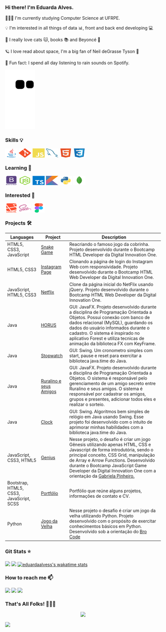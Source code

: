 ### Hi there! I'm Eduarda Alves.


<div>

👩🏽‍🎓 I'm currently studying Computer Science at UFRPE.

💡 I'm interested in all things of data 📊, front and back end developing 💻

💛 I really love cats 🐱, books 📚 and Beyoncé 🎤

🪐 I love read about space, I'm a big fan of Neil deGrasse Tyson 🔭

🍭 Fun fact: I spend all day listening to rain sounds on Spotify. 

</div>
  
  ![Snake animation](https://github.com/eduardaalvess/eduardaalvess/blob/output/github-contribution-grid-snake.svg)
   
  
### Skills 💡

<div>
  
  <img align="center" alt="Java" height="30" width="40" src="https://raw.githubusercontent.com/devicons/devicon/master/icons/java/java-original.svg">
  
  <img align="center" alt="Git" height="30" width="40" src="https://raw.githubusercontent.com/devicons/devicon/master/icons/git/git-original.svg">
  <img align="center" alt="Js" height="30" width="40" src="https://raw.githubusercontent.com/devicons/devicon/master/icons/javascript/javascript-plain.svg">
  <img align="center" alt="MySQL" height="30" width="40" src="https://raw.githubusercontent.com/devicons/devicon/master/icons/mysql/mysql-original.svg">
  <img align="center" alt="HTML" height="30" width="40" src="https://raw.githubusercontent.com/devicons/devicon/master/icons/html5/html5-original.svg">
  <img align="center" alt="CSS" height="30" width="40" src="https://raw.githubusercontent.com/devicons/devicon/master/icons/css3/css3-original.svg">
  
</div>  

### Learning 🌱

<div>
  
  <img align="center" alt="Bootstrap" height="30" width="40" src="https://raw.githubusercontent.com/devicons/devicon/master/icons/bootstrap/bootstrap-plain-wordmark.svg">
  <img align="center" alt="NodeJS" height="30" width="40" src="https://raw.githubusercontent.com/devicons/devicon/master/icons/nodejs/nodejs-original.svg">
  <img align="center" alt="Ts" height="30" width="40" src="https://raw.githubusercontent.com/devicons/devicon/master/icons/typescript/typescript-plain.svg">
  <img align="center" alt="Kotlin" height="30" width="40" src="https://raw.githubusercontent.com/devicons/devicon/master/icons/kotlin/kotlin-original.svg">
  <img align="center" alt="Python" height="30" width="40" src="https://raw.githubusercontent.com/devicons/devicon/master/icons/python/python-original.svg">
  <img align="center" alt="MongoDB" height="30" width="40" src="https://raw.githubusercontent.com/devicons/devicon/master/icons/mongodb/mongodb-original.svg">


</div>
  
### Interested 📡

<div>  
  
  <img align="center" alt="Lavarel" height="30" width="40" src="https://raw.githubusercontent.com/devicons/devicon/master/icons/laravel/laravel-plain-wordmark.svg">
  <img align="center" alt="SASS" height="30" width="40" src="https://raw.githubusercontent.com/devicons/devicon/master/icons/sass/sass-original.svg">
  <img align="center" alt="Figma" height="30" width="40" src="https://raw.githubusercontent.com/devicons/devicon/master/icons/figma/figma-original.svg">

  
</div>
  
### Projects 🛠

 [//]: <> (Projects)


Languages | Project | Description 
---------- | --------------- | ----------
HTML5, CSS3, JavaScript | [Snake Game](https://github.com/eduardaalvess/snakegame) | Reacriando o famoso jogo da cobrinha. Projeto desenvolvido durante o Bootcamp HTML Developer da Digital Innovation One.
HTML5, CSS3 | [Instagram Page](https://github.com/eduardaalvess/instagram-inicial) | Clonando a página de login do Instagram Web com responsividade. Projeto desenvolvido durante o Bootcamp HTML Web Developer da Digital Innovation One.
JavaScript, HTML5, CSS3 | [Netflix](https://github.com/eduardaalvess/netflix-layout) | Clone da página inicial do NetFlix usando jQuery. Projeto desenvolvido durante o Bootcamp HTML Web Developer da Digital Innovation One.
Java | [HORUS](https://github.com/eduardaalvess/horus) | GUI: JavaFX. Projeto desenvolvido durante a disciplina de Programação Orientada a Objetos. Possui conexão com banco de dados relacional (MySQL), guardando os dados do usuário informados durante o cadastro. O sistema é inspirado no aplicativo Forest e utiliza tecnicas de animação da biblioteca FX com KeyFrame.
Java | [Stopwatch](https://github.com/eduardaalvess/stopwatch) | GUI: Swing. Um cronometro simples com start, pause e reset para exercitar a biblioteca java.time do Java.
Java | [Ruralino e seus Amigos](https://github.com/eduardaalvess/ruralino) | GUI: JavaFX. Projeto desenvolvido durante a disciplina de Programação Orientada a Objetos. O sistema é responsável pelo gerenciamento de um amigo secreto entre Ruralino e seus amigos. O sistema é responsável por cadastrar os amigos, grupos e presentes, adicionar todos eles e realizar o sorteio.
Java | [Clock](https://github.com/eduardaalvess/simpleclock) | GUI: Swing. Algoritmos bem simples de relógio em Java usando Swing. Esse projeto foi desenvolvido com o intuito de aprimorar minhas habilidades com a biblioteca java.time do Java. 
JavaScript, CSS3, HTML5 | [Genius](https://github.com/eduardaalvess/Genius) | Nesse projeto, o desafio é criar um jogo Gênesis utilizando apenas HTML, CSS e Javascript de forma introdutória, sendo o principal conceito, CSS Grid, manipulação de Array e Arrow Functions. Desenvolvido durante o Bootcamp JavaScript Game Developer da Digital Innovation One com a orientação da [Gabriela Pinheiro.](https://github.com/SpruceGabriela)
Bootstrap, HTML5, CSS3, JavaScript, SCSS | [Portfólio](https://github.com/eduardaalvess/portfolio) | Portfólio que reúne alguns projetos, informações de contato e CV.
Python | [Jogo da Velha](https://github.com/eduardaalvess/TicTacToeInPython) | Nesse projeto o desafio é criar um jogo da velha utilizando Python. Projeto desenvolvido com o propósito de exercitar conhecimentos básicos em Python. Desenvolvido sob a orientação do [Bro Code](https://www.youtube.com/channel/UC4SVo0Ue36XCfOyb5Lh1viQ)
</p>

[//]: <> (GitHub Stats)

### Git Stats ⭐️

<div>  
  
<img height="180em" src="https://github-readme-stats.vercel.app/api?username=eduardaalvess&show_icons=true&theme=dracula&include_all_commits=true&count_private=true"/> <img height="180em" src="https://github-readme-stats.vercel.app/api/top-langs/?username=eduardaalvess&layout=compact&langs_count=7&theme=dracula"/>
 [![eduardaalvess's wakatime stats](https://github-readme-stats.vercel.app/api/wakatime?username=eduardaalvess)](https://github.com/anuraghazra/github-readme-stats)


</div>  

[//]: <> (Contacts)

### How to reach me 📫

<a href = "mailto:dudah4@gmail.com"><img src="https://img.shields.io/badge/-Gmail-%23333?style=for-the-badge&logo=gmail&logoColor=white" target="_blank"></a>
 <a href="https://www.linkedin.com/in/eduardaalves/" target="_blank"><img src="https://img.shields.io/badge/-LinkedIn-%230077B5?style=for-the-badge&logo=linkedin&logoColor=white" target="_blank"></a> 
 <a href="https://www.instagram.com/saintvkilla/" target="_blank"><img src="https://img.shields.io/badge/-Instagram-%23E4405F?style=for-the-badge&logo=instagram&logoColor=white" target="_blank"></a>


### That's All Folks! 🏄🏽‍♀
<p align="center">
  <img src="https://ib.canaltech.com.br/361132.gif" />
</p>

[//]: <> (Visitantes)

![](https://estruyf-github.azurewebsites.net/api/VisitorHit?user=eduardaalvess&repo=github-visitors-badge&countColorcountColor&countColor=%237B1E7A)

[//]: <> (End)



